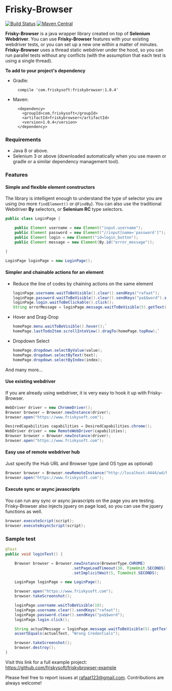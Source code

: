 # Frisky-Browser

[![Build Status](https://travis-ci.org/friskysoft/friskybrowser.svg?branch=master)](https://travis-ci.org/friskysoft/friskybrowser/builds)
[![Maven Central](https://img.shields.io/maven-central/v/com.friskysoft/friskybrowser.svg?label=Maven%20Central)](http://search.maven.org/#search%7Cga%7C1%7Cg%3A%22com.friskysoft%22%20a%3A%22friskybrowser%22)

**Frisky-Browser** is a java wrapper library created on top of **Selenium Webdriver**. You can use **Frisky-Browser** features with your existing webdriver tests, or you can set up a new one within a matter of minutes. **Frisky-Browser** uses a thread static webdriver under the hood, so you can run parallel tests without any conflicts (with the assumption that each test is using a single thread).

**To add to your project's dependency**

- Gradle:

        compile 'com.friskysoft:friskybrowser:1.0.4'

- Maven:

        <dependency>
          <groupId>com.friskysoft</groupId>
          <artifactId>friskybrowser</artifactId>
          <version>1.0.4</version>
        </dependency>

### Requirements
- Java 8 or above.
- Selenium 3 or above (downloaded automatically when you use maven or gradle or a similar dependency management tool).

### Features
#### Simple and flexible element constructors
The library is intelligent enough to understand the type of selector you are using (no more `findElement()` or `@FindBy`). You can also use the traditional Webdriver **By** selectors, or **Selenium RC** type selectors.
```java
public class LoginPage {

    public Element username = new Element("input.username");
    public Element password = new Element("//input[name='password']");
    public Element login = new Element("id=login_button");
    public Element message = new Element(By.id("error_message"));

}
```
```java
LoginPage loginPage = new LoginPage();
```
#### Simpler and chainable actions for an element
- Reduce the line of codes by chaining actions on the same element
    ```java
    loginPage.username.waitToBeVisible().clear().sendKeys("rafaat");
    loginPage.password.waitToBeVisible().clear().sendKeys("pa$$word").submit();
    loginPage.login.waitToBeClickable().click();
    String errorMessage = loginPage.message.waitToBeVisible(5).getText();
    ```
- Hover and Drag-Drop
    ```java
    homePage.menu.waitToBeVisible().hover();`
    homePage.lastTodoItem.scrollIntoView().dragTo(homePage.topRow);`
    ```

- Dropdown Select
    ```java
    homePage.dropdown.selectByValue(value);
    homePage.dropdown.selectByText(text);
    homePage.dropdown.selectByIndex(index);
    ```

And many more...

#### Use existing webdriver
If you are already using webdriver, it is very easy to hook it up with Frisky-Browser.
```java
WebDriver driver = new ChromeDriver();
Browser browser = Browser.newInstance(driver);
browser.open("https://www.friskysoft.com");
```
```java
DesiredCapabilities capabilities = DesiredCapabilities.chrome();
WebDriver driver = new RemoteWebDriver(capabilities);
Browser browser = Browser.newInstance(driver);
browser.open("https://www.friskysoft.com");
```

#### Easy use of remote webdriver hub
Just specify the Hub URL and Browser type (and OS type as optional)
```java
Browser browser = Browser.newRemoteInstance("http://localhost:4444/wd/hub", BrowserType.CHROME);
browser.open("https://www.friskysoft.com");
```

#### Execute sync or async javascripts
You can run any sync or async javascripts on the page you are testing. Frisky-Browser also injects jquery on page load, so you can use the jquery functions as well.
```java
browser.executeScript(script);
browser.executeAsyncScript(script);
```

### Sample test
```java
@Test
public void loginTest() {

    Browser browser = Browser.newInstance(BrowserType.CHROME)
                             .setPageLoadTimeout(30, TimeUnit.SECONDS)
                             .setImplicitWait(5, TimeUnit.SECONDS);

    LoginPage loginPage = new LoginPage();

    browser.open("https://www.friskysoft.com");
    browser.takeScreenshot();

    loginPage.username.waitToBeVisible(10);
    loginPage.username.clear().sendKeys("rafaat");
    loginPage.password.clear().sendKeys("pa$$word");
    loginPage.login.click();

    String actualMessage = loginPage.message.waitToBeVisible(5).getText();
    assertEquals(actualText, "Wrong Credentials");

    browser.takeScreenshot();
    browser.destroy();
}
```

Visit this link for a full example project: https://github.com/friskysoft/friskybrowser-example

Please feel free to report issues at [rafaat123@gmail.com](mailto:rafaat123@gmail.com). Contributions are always welcome!
